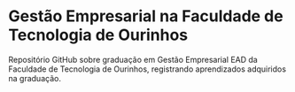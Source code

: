 # Gestão Empresarial na Faculdade de Tecnologia de Ourinhos

<p>
Repositório GitHub sobre graduação em Gestão Empresarial EAD da Faculdade de Tecnologia de Ourinhos, registrando aprendizados adquiridos na graduação.
</p>